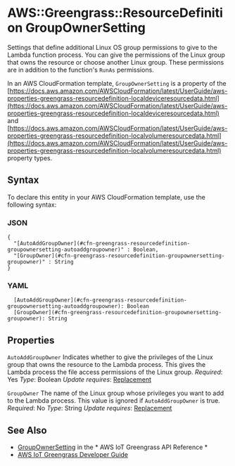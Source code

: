 # AWS::Greengrass::ResourceDefinition GroupOwnerSetting<a name="aws-properties-greengrass-resourcedefinition-groupownersetting"></a>

<a name="aws-properties-greengrass-resourcedefinition-groupownersetting-description"></a>Settings that define additional Linux OS group permissions to give to the Lambda function process\. You can give the permissions of the Linux group that owns the resource or choose another Linux group\. These permissions are in addition to the function's `RunAs` permissions\.

<a name="aws-properties-greengrass-resourcedefinition-groupownersetting-inheritance"></a> In an AWS CloudFormation template, `GroupOwnerSetting` is a property of the [https://docs.aws.amazon.com/AWSCloudFormation/latest/UserGuide/aws-properties-greengrass-resourcedefinition-localdeviceresourcedata.html](https://docs.aws.amazon.com/AWSCloudFormation/latest/UserGuide/aws-properties-greengrass-resourcedefinition-localdeviceresourcedata.html) and [https://docs.aws.amazon.com/AWSCloudFormation/latest/UserGuide/aws-properties-greengrass-resourcedefinition-localvolumeresourcedata.html](https://docs.aws.amazon.com/AWSCloudFormation/latest/UserGuide/aws-properties-greengrass-resourcedefinition-localvolumeresourcedata.html) property types\.

## Syntax<a name="aws-properties-greengrass-resourcedefinition-groupownersetting-syntax"></a>

To declare this entity in your AWS CloudFormation template, use the following syntax:

### JSON<a name="aws-properties-greengrass-resourcedefinition-groupownersetting-syntax.json"></a>

```
{
  "[AutoAddGroupOwner](#cfn-greengrass-resourcedefinition-groupownersetting-autoaddgroupowner)" : Boolean,
  "[GroupOwner](#cfn-greengrass-resourcedefinition-groupownersetting-groupowner)" : String
}
```

### YAML<a name="aws-properties-greengrass-resourcedefinition-groupownersetting-syntax.yaml"></a>

```
  [AutoAddGroupOwner](#cfn-greengrass-resourcedefinition-groupownersetting-autoaddgroupowner): Boolean
  [GroupOwner](#cfn-greengrass-resourcedefinition-groupownersetting-groupowner): String
```

## Properties<a name="aws-properties-greengrass-resourcedefinition-groupownersetting-properties"></a>

`AutoAddGroupOwner`  <a name="cfn-greengrass-resourcedefinition-groupownersetting-autoaddgroupowner"></a>
Indicates whether to give the privileges of the Linux group that owns the resource to the Lambda process\. This gives the Lambda process the file access permissions of the Linux group\.
*Required*: Yes
*Type*: Boolean
*Update requires*: [Replacement](https://docs.aws.amazon.com/AWSCloudFormation/latest/UserGuide/using-cfn-updating-stacks-update-behaviors.html#update-replacement)

`GroupOwner`  <a name="cfn-greengrass-resourcedefinition-groupownersetting-groupowner"></a>
The name of the Linux group whose privileges you want to add to the Lambda process\. This value is ignored if `AutoAddGroupOwner` is true\.
*Required*: No
*Type*: String
*Update requires*: [Replacement](https://docs.aws.amazon.com/AWSCloudFormation/latest/UserGuide/using-cfn-updating-stacks-update-behaviors.html#update-replacement)

## See Also<a name="aws-properties-greengrass-resourcedefinition-groupownersetting--seealso"></a>
+  [GroupOwnerSetting](https://docs.aws.amazon.com/greengrass/latest/apireference/definitions-groupownersetting.html) in the * AWS IoT Greengrass API Reference *
+  [AWS IoT Greengrass Developer Guide](https://docs.aws.amazon.com/greengrass/latest/developerguide/)

